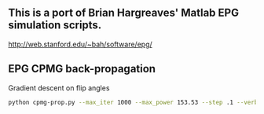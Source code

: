 ## This is a port of Brian Hargreaves' Matlab EPG simulation scripts.
http://web.stanford.edu/~bah/software/epg/

## EPG CPMG back-propagation
Gradient descent on flip angles 
```bash
python cpmg-prop.py --max_iter 1000 --max_power 153.53 --step .1 --verbose --esp 4.8 --etl 35 --T1 1000 --T2 100 --TR 1000 --output_state test3.pickle --output_angles angles3.txt --input_angles /home/jtamir/t2shuffling-data/2018-05-18_t2sh_varFR_manual_flip/18May18_Ex6842_Ser8/flipangles.txt
```
